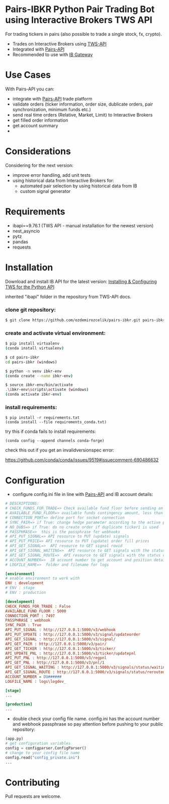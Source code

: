 # Pairs-IBKR Python Pair Trading Bot using Interactive Brokers TWS API

For trading tickers in pairs (also possible to trade a single stock, fx, crypto).

* Trades on Interactive Brokers using [TWS-API](https://interactivebrokers.github.io/tws-api/introduction.html)
* Integrated with [Pairs-API](https://github.com/ozdemirozcelik/pairs-api-v3)
* Recommended to use with [IB Gateway](https://www.interactivebrokers.com/en/trading/ibgateway-stable.php)


# Use Cases

With Pairs-API you can:
- integrate with [Pairs-API](https://github.com/ozdemirozcelik/pairs-api-v3) trade platform
- validate orders (ticker information, order size, dublicate orders, pair synchronization, minimum funds etc.) 
- send real time orders (Relative, Market, Limit) to Interactive Brokers
- get filled order information
- get account summary
- 
# Considerations

Considering for the next version:

- improve error handling, add unit tests
- using historical data from Interactive Brokers for:
  - automated pair selection by using historical data from IB
  - custom signal generator

# Requirements

* ibapi==9.76.1 (TWS API - manual installation for the newest version)
* nest_asyncio
* pytz
* pandas
* requests


# Installation

Download and install IB API for the latest version:
[Installing & Configuring TWS for the Python API](https://www.youtube.com/watch?v=xqLkzDMvLz4)

inherited "ibapi" folder in the repository from TWS-API docs.

### clone git repository:
```bash
$ git clone https://github.com/ozdemirozcelik/pairs-ibkr.git pairs-ibkr
````
### create and activate virtual environment:
````bash
$ pip install virtualenv
(conda install virtualenv)

$ cd pairs-ibkr
cd pairs-ibkr (windows)

$ python -m venv ibkr-env
(conda create --name ibkr-env)

$ source ibkr-env/bin/activate
.\ibkr-env\scripts\activate (windows)
(conda activate ibkr-env)
````
### install requirements:

````
$ pip install -r requirements.txt
(conda install --file requirements_conda.txt)
````
try this if conda fails to install requirements:
````
(conda config --append channels conda-forge)
````
check this out if you get an invalidversionspec error:

https://github.com/conda/conda/issues/9519#issuecomment-690486632


# Configuration

* configure config.ini file in line with [Pairs-API](https://github.com/ozdemirozcelik/pairs-api-v3) and IB account details:

```ini
# DESCRIPTIONS:
# CHECK_FUNDS_FOR_TRADE=> Check available fund floor before sending an order
# AVAILABLE_FUND_FLOOR=> available funds contingency amount, less than this amount will result 'no trade'
# CONNECTION_PORT=> define port for socket connection
# SYNC_PAIR=> if True: change hedge parameter according to the active position of ticker 2 (sync from flat to pos only)
# NO_DUBS=> if True: do no create order if duplicate ticker1 is used
# PASSPHRASE=>  this is the passphrase for webhooks
# API_PUT_SIGNAL=> API resource to PUT (update) signals
# API_PUT_PRICE=> API resource to PUT (update) order fill prices
# API_GET_SIGNAL=>  API resource to GET signal rowid
# API_GET_SIGNAL_WAITING=>  API resource to GET signals with the status of waiting
# API_GET_SIGNAL_ROUTE=>  API resource to GET signals with the status of rerouted
# ACCOUNT_NUMBER=>  IB account number to get account and position details
# LOGFILE_NAME=>  folder and filename for logs

[environment]
# enable environment to work with
ENV : development
# ENV : stage
# ENV : production

[development]
CHECK_FUNDS_FOR_TRADE : False
AVAILABLE_FUND_FLOOR : 5000
CONNECTION_PORT : 7497
PASSPHRASE : webhook
SYNC_PAIR : True
API_PUT_SIGNAL : http://127.0.0.1:5000/v3/webhook
API_PUT_UPDATE : http://127.0.0.1:5000/v3/signal/updateorder
API_GET_SIGNAL : http://127.0.0.1:5000/v3/signal/
API_GET_PAIR : http://127.0.0.1:5000/v3/pair/
API_GET_TICKER : http://127.0.0.1:5000/v3/ticker/
API_UPDATE_PNL : http://127.0.0.1:5000/v3/ticker/updatepnl
API_PUT_PNL : http://127.0.0.1:5000/v3/regpnl
API_GET_PNL : http://127.0.0.1:5000/v3/pnl/1
API_GET_SIGNAL_WAITING : http://127.0.0.1:5000/v3/signals/status/waiting/0
API_GET_SIGNAL_ROUTE : http://127.0.0.1:5000/v3/signals/status/rerouted/0
ACCOUNT_NUMBER = DU######
LOGFILE_NAME : logs\logdev_

[stage]
...

[production]
...
````
* double check your config file name. config.ini has the account number and webhook passphrase so pay attention before pushing to your public repository:
````python
(app.py)
# get configuration variables
config = configparser.ConfigParser()
# change to your config file name
config.read("config_private.ini")
...
````


# Contributing

Pull requests are welcome.




